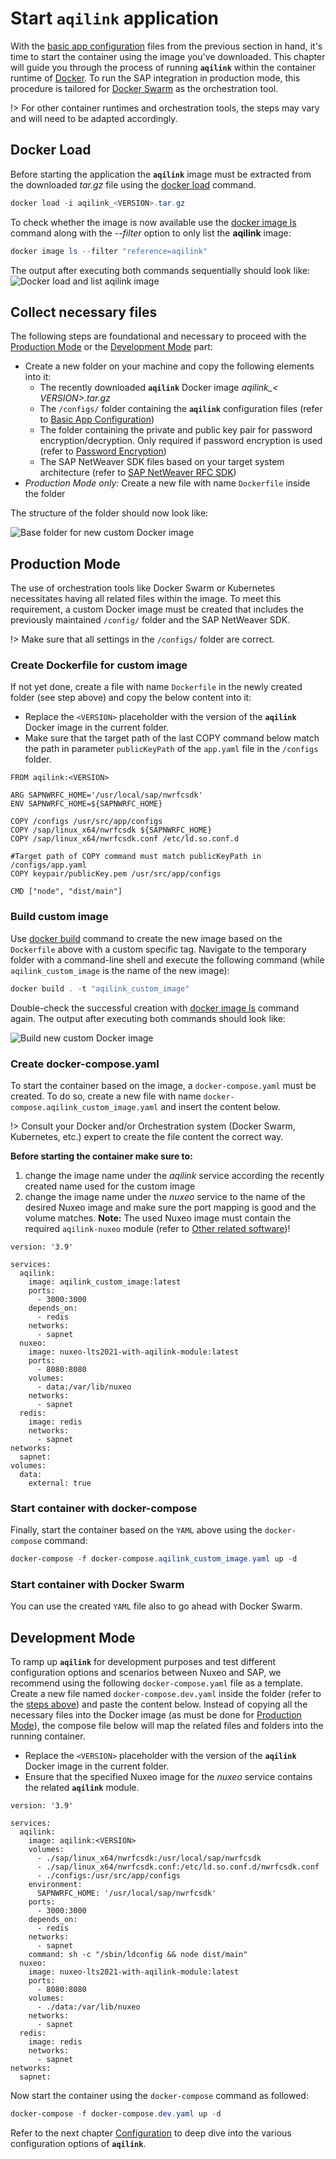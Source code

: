 # Start `aqilink` application
With the [basic app configuration](installation/app-configuration.md) files from the previous section in hand, it's time to start the container using the image you've downloaded. This chapter will guide you through the process of running **`aqilink`** within the container runtime of [Docker](https://docs.docker.com). To run the SAP integration in production mode, this procedure is tailored for [Docker Swarm](https://docs.docker.com/get-started/swarm-deploy/) as the orchestration tool.

!> For other container runtimes and orchestration tools, the steps may vary and will need to be adapted accordingly.

## Docker Load
Before starting the application the **`aqilink`** image must be extracted from the downloaded *tar.gz* file using the [docker load](https://docs.docker.com/engine/reference/commandline/load/) command.

```powershell
docker load -i aqilink_<VERSION>.tar.gz
```

To check whether the image is now available use the [docker image ls](https://docs.docker.com/engine/reference/commandline/image_ls/) command along with the *--filter* option to only list the **aqilink** image:

```powershell
docker image ls --filter "reference=aqilink"
```
The output after executing both commands sequentially should look like:
![Docker load and list aqilink image](../_media/installation/docker_load_1.png)

## Collect necessary files 
The following steps are foundational and necessary to proceed with the [Production Mode](#production-mode) or the [Development Mode](#development-mode) part:

- Create a new folder on your machine and copy the following elements into it:
   - The recently downloaded **``aqilink``** Docker image *aqilink_< VERSION>.tar.gz* 
   - The `/configs/` folder containing the **``aqilink``** configuration files (refer to [Basic App Configuration](/installation/app-configuration.md))
   - The folder containing the private and public key pair for password encryption/decryption. Only required if password encryption is used (refer to [Password Encryption](/reference/password-encryption))
   - The SAP NetWeaver SDK files based on your target system architecture (refer to [SAP NetWeaver RFC SDK](/installation/app-download?id=sap-netweaver-rfc-sdk))
- *Production Mode only:* Create a new file with name `Dockerfile` inside the folder

The structure of the folder should now look like:

![Base folder for new custom Docker image](../_media/installation/folder_structure_custom_docker_image.png)

## Production Mode
The use of orchestration tools like Docker Swarm or Kubernetes necessitates having all related files within the image. To meet this requirement, a custom Docker image must be created that includes the previously maintained `/config/` folder and the SAP NetWeaver SDK.

!> Make sure that all settings in the `/configs/` folder are correct.

### Create Dockerfile for custom image

If not yet done, create a file with name `Dockerfile` in the newly created folder (see step above) and copy the below content into it:

 - Replace the `<VERSION>` placeholder with the version of the **`aqilink`** Docker image in the current folder.
 - Make sure that the target path of the last COPY command below match the path in parameter `publicKeyPath` of the `app.yaml` file in the `/configs` folder.

```docker
FROM aqilink:<VERSION>

ARG SAPNWRFC_HOME='/usr/local/sap/nwrfcsdk'
ENV SAPNWRFC_HOME=${SAPNWRFC_HOME}

COPY /configs /usr/src/app/configs
COPY /sap/linux_x64/nwrfcsdk ${SAPNWRFC_HOME}
COPY /sap/linux_x64/nwrfcsdk.conf /etc/ld.so.conf.d

#Target path of COPY command must match publicKeyPath in /configs/app.yaml
COPY keypair/publicKey.pem /usr/src/app/configs

CMD ["node", "dist/main"]
```

### Build custom image

Use [docker build](https://docs.docker.com/engine/reference/commandline/build/) command to create the new image based on the `Dockerfile` above with a custom specific tag. Navigate to the temporary folder with a command-line shell and execute the following command (while `aqilink_custom_image` is the name of the new image):

```powershell
docker build . -t "aqilink_custom_image"
```

Double-check the successful creation with [docker image ls](https://docs.docker.com/engine/reference/commandline/image_ls/) command again. The output after executing both commands should look like:

![Build new custom Docker image](../_media/installation/docker_build_custom_image.png)

### Create docker-compose.yaml
To start the container based on the image, a `docker-compose.yaml` must be created. To do so, create a new file with name `docker-compose.aqilink_custom_image.yaml` and insert the content below. 

!> Consult your Docker and/or Orchestration system (Docker Swarm, Kubernetes, etc.) expert to create the file content the correct way.

**Before starting the container make sure to:** 
1) change the image name under the *aqilink* service according the recently created name used for the custom image
2) change the image name under the *nuxeo* service to the name of the desired Nuxeo image and make sure the port mapping is good and the volume matches. **Note:** The used Nuxeo image must contain the required `aqilink-nuxeo` module (refer to [Other related software](/installation/app-download?id=other-related-software))!

```docker
version: '3.9'

services:
  aqilink:
    image: aqilink_custom_image:latest
    ports:
      - 3000:3000
    depends_on:
      - redis
    networks:
      - sapnet
  nuxeo:
    image: nuxeo-lts2021-with-aqilink-module:latest
    ports:
      - 8080:8080
    volumes:
      - data:/var/lib/nuxeo
    networks:
      - sapnet
  redis:
    image: redis
    networks:
      - sapnet
networks:
  sapnet:
volumes:
  data:
    external: true
```

### Start container with docker-compose
Finally, start the container based on the `YAML` above using the `docker-compose` command:

```powershell
docker-compose -f docker-compose.aqilink_custom_image.yaml up -d
```

### Start container with Docker Swarm

You can use the created `YAML` file also to go ahead with Docker Swarm. 


## Development Mode
To ramp up **`aqilink`** for development purposes and test different configuration options and scenarios between Nuxeo and SAP, we recommend using the following `docker-compose.yaml` file as a template. Create a new file named `docker-compose.dev.yaml` inside the folder (refer to the [steps above](/installation/app-start.md#collect-necessary-files)) and paste the content below. Instead of copying all the necessary files into the Docker image (as must be done for [Production Mode](/installation/app-start.md#production-mode)), the compose file below will map the related files and folders into the running container.

 - Replace the `<VERSION>` placeholder with the version of the **`aqilink`** Docker image in the current folder.
 - Ensure that the specified Nuxeo image for the *nuxeo* service contains the related **`aqilink`** module.

```docker
version: '3.9'

services:
  aqilink:
    image: aqilink:<VERSION>
    volumes:
      - ./sap/linux_x64/nwrfcsdk:/usr/local/sap/nwrfcsdk
      - ./sap/linux_x64/nwrfcsdk.conf:/etc/ld.so.conf.d/nwrfcsdk.conf
      - ./configs:/usr/src/app/configs
    environment:
      SAPNWRFC_HOME: '/usr/local/sap/nwrfcsdk'
    ports:
      - 3000:3000
    depends_on:
      - redis
    networks:
      - sapnet
    command: sh -c "/sbin/ldconfig && node dist/main"
  nuxeo:
    image: nuxeo-lts2021-with-aqilink-module:latest
    ports:
      - 8080:8080
    volumes:
      - ./data:/var/lib/nuxeo
    networks:
      - sapnet
  redis:
    image: redis
    networks:
      - sapnet
networks:
  sapnet:
```
Now start the container using the `docker-compose` command as followed:

```powershell
docker-compose -f docker-compose.dev.yaml up -d
```

Refer to the next chapter [Configuration](/configuration/) to deep dive into the various configuration options of **`aqilink`**.